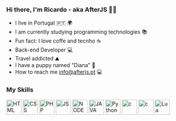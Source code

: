 ### Hi there, I'm Ricardo - aka AfterJS 🙋‍♂️

- I live in Portugal 🇵🇹 🌍
- I am currently studying programming technologies 📚
- Fun fact: I love coffe and tecnho ☕
- Back-end Developer 💻
- Travel addicted ⛰️
- I have a puppy named "Diana" 🐶
- How to reach me info@afterjs.pt 💻


### My Skills
<img src="https://cdn.jsdelivr.net/gh/devicons/devicon/icons/html5/html5-original.svg" alt="HTML" width="40" height="40" style="max-width:100%;"></img>
<img src="https://cdn.jsdelivr.net/gh/devicons/devicon/icons/css3/css3-original.svg" alt="CSS" width="40" height="40" style="max-width:100%;"></img>
<img src="https://cdn.jsdelivr.net/gh/devicons/devicon/icons/php/php-original.svg" alt="PHP" width="40" height="40" style="max-width:100%;"></img>
<img src="https://cdn.jsdelivr.net/gh/devicons/devicon/icons/javascript/javascript-original.svg" alt="JS" width="40" height="40" style="max-width:100%;"></img>
<img src="https://cdn.jsdelivr.net/gh/devicons/devicon/icons/nodejs/nodejs-original.svg" alt="NODE" width="40" height="40" style="max-width:100%;"></img>
<img src="https://cdn.jsdelivr.net/gh/devicons/devicon/icons/java/java-original.svg" alt="JAVA" width="40" height="40" style="max-width:100%;"></img>
<img src="https://cdn.jsdelivr.net/gh/devicons/devicon/icons/python/python-original.svg" alt="Python" width="40" height="40" style="max-width:100%;"></img>
<img src="https://cdn.jsdelivr.net/gh/devicons/devicon/icons/c/c-original.svg" alt="c" width="40" height="40" style="max-width:100%;"></img>
<img src="https://cdn.jsdelivr.net/gh/devicons/devicon/icons/mysql/mysql-original-wordmark.svg" alt="c" width="40" height="40" style="max-width:100%;"></img>
<img src="https://cdn.jsdelivr.net/gh/devicons/devicon/icons/lua/lua-original.svg" alt="Lua" width="40" height="40" style="max-width:100%;"></img>
